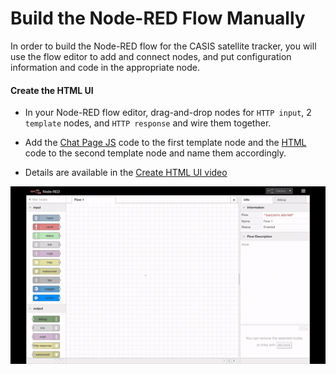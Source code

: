 # Build the Node-RED Flow Manually

In order to build the Node-RED flow for the CASIS satellite tracker, you will use the flow editor to add and connect nodes, and put configuration information and code in the appropriate node.

#### Create the HTML UI

* In your Node-RED flow editor, drag-and-drop nodes for `HTTP input`, 2 `template` nodes, and `HTTP response` and wire them together.

* Add the [Chat Page JS](../data/nodeContent/ChatPageJS.js) code to the first template node and the [HTML](../data/nodeContent/index.html) code to the second template node and name them accordingly.

* Details are available in the [Create HTML UI video](https://ibm.box.com/s/bqxloubya8slsuh358jtyq1bu4toamx7)

![video-to-gif](source/video/createFlowHTTPui_1.gif)
